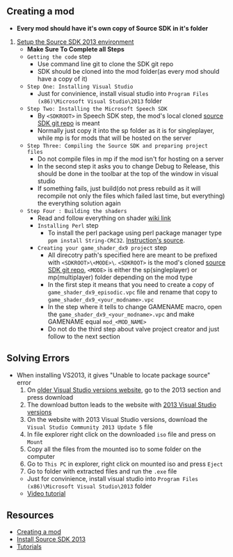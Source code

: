 ## Creating a mod
* **Every mod should have it's own copy of Source SDK in it's folder**
1. [Setup the Source SDK 2013 environment](https://developer.valvesoftware.com/wiki/Source_SDK_2013)
	* **Make Sure To Complete all Steps**
	* `Getting the code` step
		* Use command line git to clone the SDK git repo
		* SDK should be cloned into the mod folder(as every mod should have a copy of it)
	* `Step One: Installing Visual Studio`
		* Just for convinience, install visual studio into `Program Files (x86)\Microsoft Visual Studio\2013` folder
	* `Step Two: Installing the Microsoft Speech SDK`
		* By `<SDKROOT>` in Speech SDK step, the mod's local cloned [source SDK git repo](https://github.com/ValveSoftware/source-sdk-2013) is meant
		* Normally just copy it into the sp folder as it is for singleplayer, while mp is for mods that will be hosted on the server
	* `Step Three: Compiling the Source SDK and preparing project files`
		* Do not compile files in mp if the mod isn't for hosting on a server
		* In the second step it asks you to change Debug to Release, this should be done in the toolbar at the top of the window in visual studio
		* If something fails, just build(do not press rebuild as it will recompile not only the files which failed last time, but everything) the everything solution again
	* `Step Four : Building the shaders`
		* Read and follow everything on shader [wiki link](https://developer.valvesoftware.com/wiki/Source_SDK_2013:_Shader_Authoring)
		* `Installing Perl` step
			* To install the perl package using perl package manager type `ppm install String-CRC32`. [Instruction's source](https://code.activestate.com/ppm/String-CRC32/).
		* `Creating your game_shader_dx9 project` step
			* All direcotry path's specified here are meant to be prefixed with `<SDKROOT>\<MODE>\`. `<SDKROOT>` is the mod's cloned [source SDK git repo](https://github.com/ValveSoftware/source-sdk-2013), `<MODE>` is either the sp(singleplayer) or mp(multiplayer) folder depending on the mod type
			* In the first step it means that you need to create a copy of `game_shader_dx9_episodic.vpc` file and rename that copy to `game_shader_dx9_<your_modname>.vpc`
			* In the step where it tells to change GAMENAME macro, open the `game_shader_dx9_<your_modname>.vpc` and make GAMENAME equal `mod_<MOD_NAME>`
			* Do not do the third step about valve project creator and just follow to the next section


## Solving Errors
* When installing VS2013, it gives "Unable to locate package source" error
	1. On [older Visual Studio versions website](https://visualstudio.microsoft.com/ru/vs/older-downloads/), go to the 2013 section and press download
	2. The download button leads to the website with [2013 Visual Studio versions](https://my.visualstudio.com/Downloads?q=visual%20studio%202013&wt.mc_id=o~msft~vscom~older-downloads)
	3. On the website with 2013 Visual Studio versions, download the `Visual Studio Community 2013 Update 5` file
	4. In file explorer right click on the downloaded `iso` file and press on `Mount`
	5. Copy all the files from the mounted iso to some folder on the computer
	6. Go to `This PC` in explorer, right click on mounted iso and press `Eject`
	7. Go to folder with extracted files and run the `.exe` file
	* Just for convinience, install visual studio into `Program Files (x86)\Microsoft Visual Studio\2013` folder
	* [Video tutorial](https://www.youtube.com/watch?v=TPI9kuAWdCk)



## Resources
* [Creating a mod](https://developer.valvesoftware.com/wiki/My_First_Mod)
* [Install Source SDK 2013](https://developer.valvesoftware.com/wiki/Source_SDK_2013)
* [Tutorials](https://developer.valvesoftware.com/wiki/Category:Tutorials)